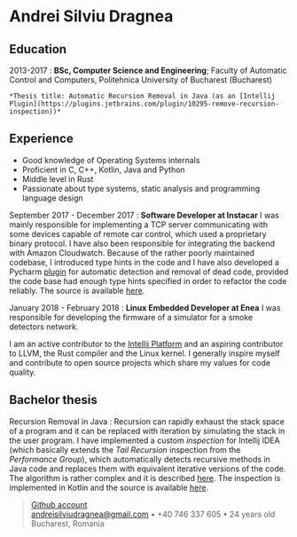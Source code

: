 Andrei Silviu Dragnea
=====================

Education
---------

2013-2017
:   **BSc, Computer Science and Engineering**; Faculty of Automatic
    Control and Computers, Politehnica University of Bucharest (Bucharest)

    *Thesis title: Automatic Recursion Removal in Java (as an [Intellij Plugin](https://plugins.jetbrains.com/plugin/10295-remove-recursion-inspection))*

Experience
----------

* Good knowledge of Operating Systems internals
* Proficient in C, C++, Kotlin, Java and Python
* Middle level in Rust
* Passionate about type systems, static analysis and programming language design

September 2017 - December 2017
: **Software Developer at Instacar**
I was mainly responsible for implementing a TCP server communicating with some devices capable of remote car control, which used a proprietary binary protocol. I have also been responsible for integrating the backend with Amazon Cloudwatch. Because of the rather poorly maintained codebase, I introduced type hints in the code and I have also developed a Pycharm [plugin](https://plugins.jetbrains.com/plugin/10194-python-enhancements) for automatic detection and removal of dead code, provided the code base had enough type hints specified in order to refactor the code reliably. The source is available [here](https://github.com/andreisilviudragnea/PythonDCE).

January 2018 - February 2018
: **Linux Embedded Developer at Enea**
I was responsible for developing the firmware of a simulator for a smoke detectors network.

I am an active contributor to the [Intellij Platform](https://github.com/JetBrains/intellij-community/pull/697) and an aspiring contributor to LLVM, the Rust compiler and the Linux kernel. I generally inspire myself and contribute to open source projects which share my values for code quality.

Bachelor thesis
---------------

Recursion Removal in Java
:   Recursion can rapidly exhaust the stack space of a program and it can
    be replaced with iteration by simulating the stack in the user program.
    I have implemented a custom *inspection* for Intellij IDEA (which basically extends the *Tail Recursion* inspection from the *Performance Group*), which automatically detects recursive methods in Java code and replaces them with equivalent iterative versions of the code. The algorithm is rather complex and it is described [here](https://github.com/andreisilviudragnea/remove-recursion-inspection/blob/master/thesis/thesis.pdf). The inspection is implemented in Kotlin and the source is available [here](https://github.com/andreisilviudragnea/remove-recursion-inspection).

> [Github account](https://github.com/andreisilviudragnea)\
> <andreisilviudragnea@gmail.com> • +40 746 337 605 • 24 years old\
> Bucharest, Romania
